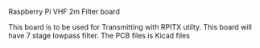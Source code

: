 Raspberry Pi VHF 2m Filter board

This board is to be used for Transmitting with RPITX utilty.
This board will have 7 stage lowpass filter.
The PCB files is Kicad files

